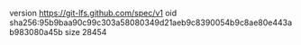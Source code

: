 version https://git-lfs.github.com/spec/v1
oid sha256:95b9baa90c99c303a58080349d21aeb9c8390054b9c8ae80e443ab983080a45b
size 28454
